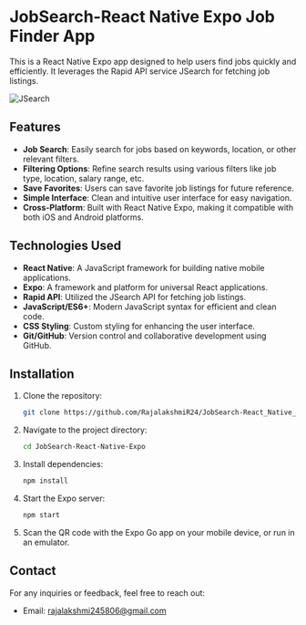 # JobSearch-React Native Expo Job Finder App

This is a React Native Expo app designed to help users find jobs quickly and efficiently. It leverages the Rapid API service JSearch for fetching job listings.

![JSearch](https://github.com/RajalakshmiR24/JobSearch-React_Native_Expo_Job_Finder_App/assets/127002476/8e55a3f5-f7da-4b27-8271-3a11557757a0)

## Features

- **Job Search**: Easily search for jobs based on keywords, location, or other relevant filters.
- **Filtering Options**: Refine search results using various filters like job type, location, salary range, etc.
- **Save Favorites**: Users can save favorite job listings for future reference.
- **Simple Interface**: Clean and intuitive user interface for easy navigation.
- **Cross-Platform**: Built with React Native Expo, making it compatible with both iOS and Android platforms.

## Technologies Used

- **React Native**: A JavaScript framework for building native mobile applications.
- **Expo**: A framework and platform for universal React applications.
- **Rapid API**: Utilized the JSearch API for fetching job listings.
- **JavaScript/ES6+**: Modern JavaScript syntax for efficient and clean code.
- **CSS Styling**: Custom styling for enhancing the user interface.
- **Git/GitHub**: Version control and collaborative development using GitHub.

## Installation

1. Clone the repository:

    ```bash
    git clone https://github.com/RajalakshmiR24/JobSearch-React_Native_Expo_Job_Finder_App
2. Navigate to the project directory:

    ```bash
    cd JobSearch-React-Native-Expo
3. Install dependencies:
    ```bash
    npm install
4. Start the Expo server:

    ```bash
    npm start
5. Scan the QR code with the Expo Go app on your mobile device, or run in an emulator.

## Contact
For any inquiries or feedback, feel free to reach out:

- Email: rajalakshmi245806@gmail.com






